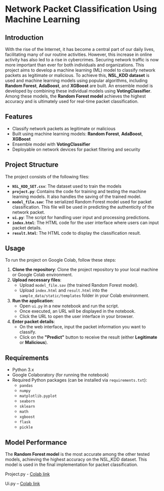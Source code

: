# Network Packet Classification Using Machine Learning

## Introduction
With the rise of the Internet, it has become a central part of our daily lives, facilitating many of our routine activities. However, this increase in online activity has also led to a rise in cybercrimes. Securing network traffic is now more important than ever for both individuals and organizations. This project aims to develop a machine learning (ML) model to classify network packets as legitimate or malicious.
To achieve this, **NSL_KDD dataset** is used and machine learning models using popular algorithms, including **Random Forest**, **AdaBoost**, and **XGBoost** are built. An ensemble model is developed by combining these individual models using **VotingClassifier**.
Among these models, the **Random Forest model** achieves the highest accuracy and is ultimately used for real-time packet classification.

## Features
- Classify network packets as legitimate or malicious
- Built using machine learning models: **Random Forest**, **AdaBoost**, **XGBoost**
- Ensemble model with **VotingClassifier**
- Deployable on network devices for packet filtering and security

## Project Structure
The project consists of the following files:
- **`NSL_KDD_SET.csv`**: The dataset used to train the models
- **`project.py`**: Contains the code for training and testing the machine learning models. It also handles the saving of the trained model.
- **`model_file.sav`**: The serialized Random Forest model used for packet classification. This file will be used in predicting the authenticity of the network packet.
- **`ui.py`**: The script for handling user input and processing predictions.
- **`index.html`**: The HTML code for the user interface where users can input packet details.
- **`result.html`**: The HTML code to display the classification result.

## Usage
To run the project on Google Colab, follow these steps:
1. **Clone the repository**:
   Clone the project repository to your local machine or Google Colab environment.
2. **Upload necessary files**:
   - Upload `model_file.sav` (the trained Random Forest model).
   - Upload `index.html` and `result.html` into the `sample_data/static/templates` folder in your Colab environment.
3. **Run the application**:
   - Open `ui.py` in a new notebook and run the script.
   - Once executed, an URL will be displayed in the notebook.
   - Click the URL to open the user interface in your browser.
4. **Enter packet details**:
   - On the web interface, input the packet information you want to classify.
   - Click on the **"Predict"** button to receive the result (either **Legitimate** or **Malicious**).


## Requirements
- Python 3.x
- Google Colaboratory (for running the notebook)
- Required Python packages (can be installed via `requirements.txt`):
  - `pandas`
  - `numpy`
  - `matplotlib.pyplot`
  - `seaborn`
  - `sklearn`
  - `math`
  - `xgboost`
  - `flask`
  - `pickle`


## Model Performance
The **Random Forest model** is the most accurate among the other tested models, achieving the highest accuracy on the NSL_KDD dataset. This model is used in the final implementation for packet classification.


Project.py - [Colab link](https://colab.research.google.com/drive/1rY3o2-DwoluKb4ssYR6epqUtPs0Zv00V?usp=sharing#scrollTo=SbCXsAkPuQAM)

Ui.py – [Colab link](https://colab.research.google.com/drive/1JsGcYwDZN0nuI5UKrINOPEZlZeHWqKoD?usp=sharing#scrollTo=pX-kaIFNt5SJ)
